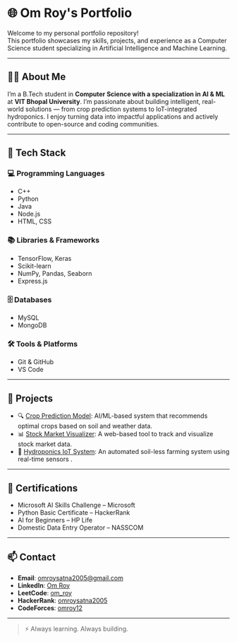 # 🌐 Om Roy's Portfolio

Welcome to my personal portfolio repository!  
This portfolio showcases my skills, projects, and experience as a Computer Science student specializing in Artificial Intelligence and Machine Learning.

---

## 👨‍💻 About Me

I’m a B.Tech student in **Computer Science with a specialization in AI & ML** at **VIT Bhopal University**. I’m passionate about building intelligent, real-world solutions — from crop prediction systems to IoT-integrated hydroponics. I enjoy turning data into impactful applications and actively contribute to open-source and coding communities.

---

## 🚀 Tech Stack

### 💻 Programming Languages
- C++
- Python
- Java
- Node.js
- HTML, CSS

### 📚 Libraries & Frameworks
- TensorFlow, Keras
- Scikit-learn
- NumPy, Pandas, Seaborn
- Express.js

### 🗄️ Databases
- MySQL
- MongoDB

### 🛠 Tools & Platforms
- Git & GitHub
- VS Code

---

## 🧠 Projects

- 🔍 [Crop Prediction Model](https://github.com/omroy07/Plant-Prediction-Model): AI/ML-based system that recommends optimal crops based on soil and weather data.
- 📊 [Stock Market Visualizer](https://github.com/omroy07/Stock_Market): A web-based tool to track and visualize stock market data.
- 🌱 [Hydroponics IoT System](#): An automated soil-less farming system using real-time sensors .


---

## 📜 Certifications

- Microsoft AI Skills Challenge – Microsoft
- Python Basic Certificate – HackerRank
- AI for Beginners – HP Life
- Domestic Data Entry Operator – NASSCOM

---

## 📫 Contact

- **Email**: omroysatna2005@gmail.com  
- **LinkedIn**: [Om Roy](https://www.linkedin.com/in/om-roy-3b809628a/)  
- **LeetCode**: [om_roy](https://leetcode.com/u/om_roy/)  
- **HackerRank**: [omroysatna2005](https://www.hackerrank.com/profile/omroysatna2005)  
- **CodeForces**: [omroy12](https://codeforces.com/profile/omroy12)

---

> ⚡ Always learning. Always building.
